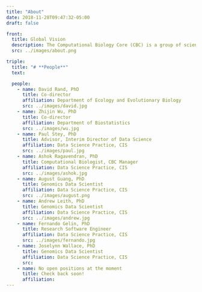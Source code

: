 ```yaml
---
title: "About"
date: 2018-11-28T09:47:32-05:00
draft: false

front:
  title: Global Vision
  description: The Computational Biology Core (CBC) is a group of scientists, data scientists, and software engineers that support data-intensive research. The near-term, primary mission of the CBC is to support junior Investigators in the analysis and interpretation of high-throughput DNA/RNA sequencing datasets, including data generated in their laboratories and large, publicly-available datasets. The Core also facilitates scientific interactions among the projects in the COBRE. The long-term goal of the CBC is to provide a sustainable resource to support data analysis challenges faced by genomic studies across Brown University and our Affiliated Hospitals. The Core also provides training for the broad research community to ensure the sustainability of the next cohort of junior investigators.
  src: ../images/about.png

triple:
  title: "# **People**"
  text:

  people:
    - name: David Rand, PhD
      title: Co-director
      affiliation: Department of Ecology and Evolutionary Biology
      src: ../images/david.jpg
    - name: Zhijin Wu, PhD
      title: Co-director
      affiliation: Department of Biostatistics
      src: ../images/wu.jpg
    - name: Paul Stey, PhD
      title: Advisor, Interim Director of Data Science
      affiliation: Data Science Practice, CIS
      src: ../images/paul.jpg
    - name: Ashok Ragavendran, PhD
      title: Computational Biologist, CBC Manager
      affiliation: Data Science Practice, CIS
      src: ../images/ashok.jpg
    - name: August Guang, PhD
      title: Genomics Data Scientist
      affiliation: Data Science Practice, CIS
      src: ../images/august.png
    - name: Andrew Leith, PhD
      title: Genomics Data Scientist
      affiliation: Data Science Practice, CIS
      src: ../images/andrew.jpg
    - name: Fernando Gelin, PhD
      title: Research Software Engineer
      affiliation: Data Science Practice, CIS
      src: ../images/fernando.jpg
    - name: Joselynn Wallace, PhD
      title: Genomics Data Scientist
      affiliation: Data Science Practice, CIS
      src:
    - name: No open positions at the moment
      title: Check back soon!
      affiliation:
---
```

